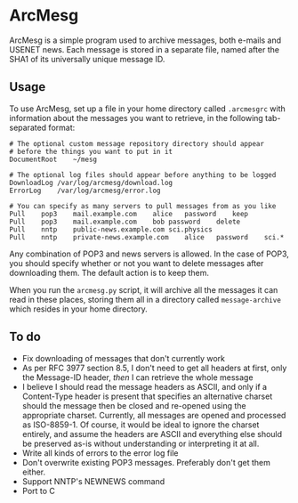 # ArcMesg

ArcMesg is a simple program used to archive messages, both e-mails
and USENET news.  Each message is stored in a separate file, named
after the SHA1 of its universally unique message ID.

## Usage

To use ArcMesg, set up a file in your home directory called
```.arcmesgrc``` with information about the messages you want to
retrieve, in the following tab-separated format:

```
# The optional custom message repository directory should appear
# before the things you want to put in it
DocumentRoot	~/mesg

# The optional log files should appear before anything to be logged
DownloadLog	/var/log/arcmesg/download.log
ErrorLog	/var/log/arcmesg/error.log

# You can specify as many servers to pull messages from as you like
Pull	pop3	mail.example.com	alice	password	keep
Pull	pop3	mail.example.com	bob	password	delete
Pull	nntp	public-news.example.com	sci.physics
Pull	nntp	private-news.example.com	alice	password	sci.*
```

Any combination of POP3 and news servers is allowed.  In the case
of POP3, you should specify whether or not you want to delete messages
after downloading them.  The default action is to keep them.

When you run the ```arcmesg.py``` script, it will archive all the
messages it can read in these places, storing them all in a directory
called ```message-archive``` which resides in your home directory.

## To do

* Fix downloading of messages that don't currently work
* As per RFC 3977 section 8.5, I don't need to get all headers at first, only the Message-ID header, *then* I can retrieve the whole message
* I believe I should read the message headers as ASCII, and only if a Content-Type header is present that specifies an alternative charset should the message then be closed and re-opened using the appropriate charset.  Currently, all messages are opened and processed as ISO-8859-1.  Of course, it would be ideal to ignore the charset entirely, and assume the headers are ASCII and everything else should be preserved as-is without understanding or interpreting it at all.
* Write all kinds of errors to the error log file
* Don't overwrite existing POP3 messages.  Preferably don't get them either.
* Support NNTP's NEWNEWS command
* Port to C
